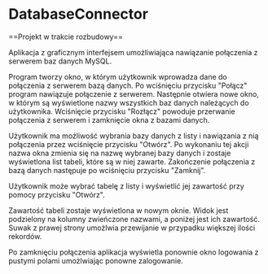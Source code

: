 # DatabaseConnector

==Projekt w trakcie rozbudowy==

Aplikacja z graficznym interfejsem umożliwiająca nawiązanie 
połączenia z serwerem baz danych MySQL.

Program tworzy okno, w którym użytkownik wprowadza dane do
połączenia z serwerem bazą danych. Po wciśnięciu przycisku 
"Połącz" program nawiązuje połączenie z serwerem. Następnie
otwiera nowe okno, w którym są wyświetlone nazwy wszystkich 
baz danych należących do użytkownika. Wciśnięcie przycisku
"Rozłącz" powoduje przerwanie połączenia z serwerem i 
zamknięcie okna z bazami danych.

Użytkownik ma możliwość wybrania bazy danych z listy i nawiązania
z nią połączenia przez wciśnięcie przycisku "Otwórz". Po wykonaniu
tej akcji nazwa okna zmienia się na nazwę wybranej bazy danych i 
zostaje wyświetlona list tabeli, które są w niej zawarte. Zakończenie
połączenia z bazą danych następuje po wciśnięciu przycisku "Zamknij".

Użytkownik może wybrać tabelę z listy i wyświetlić jej zawartość przy
pomocy przycisku "Otwórz".

Zawartość tabeli zostaje wyświetlona w nowym oknie. Widok jest 
podzielony na kolumny zwieńczone nazwami, a poniżej jest ich 
zawartość. Suwak z prawej strony umożlwia przewijanie w przypadku
większej ilości rekordów.

Po zamknięciu połączenia aplikacja wyświetla ponownie okno logowania
z pustymi polami umożlwiając ponowne zalogowanie.
